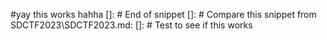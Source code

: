 #yay this works
hahha
[]: # End of snippet
[]: # Compare this snippet from SDCTF2023\SDCTF2023.md:
[]: # Test to see if this works